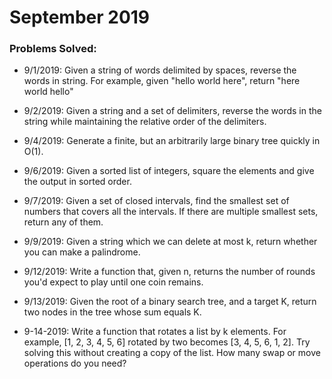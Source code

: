 # September 2019

### Problems Solved:
- 9/1/2019: Given a string of words delimited by spaces,
reverse the words in string. For example,
given "hello world here", return "here world hello"

- 9/2/2019: Given a string and a set of delimiters,
reverse the words in the string while
maintaining the relative order of the
delimiters.

- 9/4/2019: Generate a finite, but an arbitrarily large binary
tree quickly in O(1).

- 9/6/2019: Given a sorted list of integers,
  square the elements and give the output in sorted order.

- 9/7/2019: Given a set of closed intervals,
  find the smallest set of numbers that covers
  all the intervals. If there are multiple smallest
  sets, return any of them.

- 9/9/2019: Given a string which we can delete at most k,
  return whether you can make a palindrome.

- 9/12/2019: Write a function that, given n, returns the number of rounds
  you'd expect to play until one coin remains.

- 9/13/2019: Given the root of a binary search tree, and a target K,
          return two nodes in the tree whose sum equals K.

- 9-14-2019:  Write a function that rotates a list by k elements.
          For example, [1, 2, 3, 4, 5, 6] rotated by two becomes
          [3, 4, 5, 6, 1, 2]. Try solving this without creating
          a copy of the list. How many swap or move operations
          do you need?
